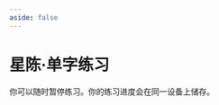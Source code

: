 ```yaml
---
aside: false
---
```

# 星陈·单字练习

你可以随时暂停练习。你的练习进度会在同一设备上储存。

<script setup>
import Train from "@/train/CharTrain.vue"
import ZigenMap from "@/zigen/ZigenMap.vue"
</script>
<div class="zigen-font">
<Train name="star" chaifenUrl="/chaifen_zhu.csv" zigenUrl="/zigen-star.csv" :range="[0,1000]" :supplement="true" :ming="false" />
</div>

<ZigenMap :default-scheme="'star'" :hide-scheme-buttons="true" column-min-width="1.5rem" />
